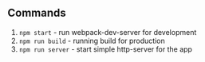 ## Commands

1. `npm start` - run webpack-dev-server for development
2. `npm run build` - running build for production
3. `npm run server` - start simple http-server for the app